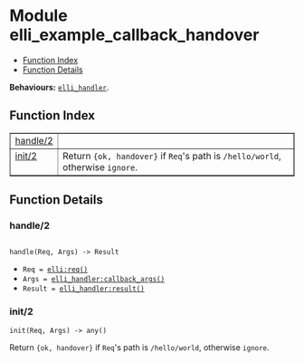 

# Module elli_example_callback_handover #
* [Function Index](#index)
* [Function Details](#functions)

__Behaviours:__ [`elli_handler`](elli_handler.md).

<a name="index"></a>

## Function Index ##


<table width="100%" border="1" cellspacing="0" cellpadding="2" summary="function index"><tr><td valign="top"><a href="#handle-2">handle/2</a></td><td></td></tr><tr><td valign="top"><a href="#init-2">init/2</a></td><td>Return <code>{ok, handover}</code> if <code>Req</code>'s path is <code>/hello/world</code>, otherwise
<code>ignore</code>.</td></tr></table>


<a name="functions"></a>

## Function Details ##

<a name="handle-2"></a>

### handle/2 ###

<pre><code>
handle(Req, Args) -&gt; Result
</code></pre>

<ul class="definitions"><li><code>Req = <a href="elli.md#type-req">elli:req()</a></code></li><li><code>Args = <a href="elli_handler.md#type-callback_args">elli_handler:callback_args()</a></code></li><li><code>Result = <a href="elli_handler.md#type-result">elli_handler:result()</a></code></li></ul>

<a name="init-2"></a>

### init/2 ###

`init(Req, Args) -> any()`

Return `{ok, handover}` if `Req`'s path is `/hello/world`, otherwise
`ignore`.

